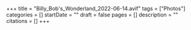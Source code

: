 +++
title = "Billy_Bob's_Wonderland_2022-06-14.avif"
tags = ["Photos"]
categories = []
startDate = ""
draft = false
pages = []
description = ""
citations = []
+++
